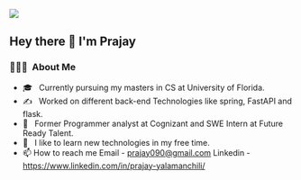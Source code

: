![](https://visitor-badge.laobi.icu/badge?page_id=poseidon-tech.poseidon-tech)

<h2> Hey there 👋 I'm Prajay</h2>

<h3> 👨🏻‍💻 &nbsp;About Me </h3>

- 🎓 &nbsp; Currently pursuing my masters in CS at University of Florida.
- ✍ &nbsp; Worked on different back-end Technologies like spring, FastAPI and flask.
- 💼 &nbsp; Former Programmer analyst at Cognizant and SWE Intern at Future Ready Talent.
- 🤔 &nbsp; I like to learn new technologies in my free time.
- 📫 How to reach me Email - prajay090@gmail.com Linkedin - https://www.linkedin.com/in/prajay-yalamanchili/

</p>
